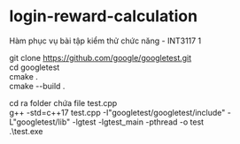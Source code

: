 # login-reward-calculation
Hàm phục vụ bài tập kiểm thử chức năng - INT3117 1

git clone https://github.com/google/googletest.git<br>
cd googletest<br>
cmake .<br>
cmake --build .<br>

cd ra folder chứa file test.cpp<br>
g++ -std=c++17 test.cpp -I"googletest/googletest/include" -L"googletest/lib" -lgtest -lgtest_main -pthread -o test<br>
.\test.exe<br>